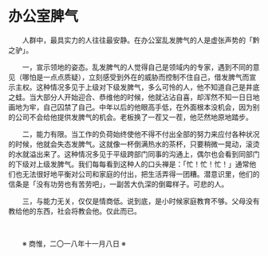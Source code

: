 # 办公室脾气

&emsp;&emsp;人群中，最具实力的人往往最安静。在办公室乱发脾气的人是虚张声势的「黔之驴」。

&emsp;&emsp;一，宣示领地的姿态。乱发脾气的人觉得自己是领域内的专家，遇到不同的意见（哪怕是一点点质疑），立刻感受到外在的威胁而控制不住自己，借发脾气而宣示主权。这种情况多见于上级对下级发脾气，多么可怜的人，他不知道自己是井底之蛙。当大部分人开始迎合、恭维他的时候，他就沾沾自喜，却浑然不知一日日地画地为牢，自己囚禁了自己。中年以后的他眼高手低，在外面根本没机会，因为别的公司不会给他提供发脾气的机会。老板换了一茬又一茬，他茫然地原地踏步。

&emsp;&emsp;二，能力有限。当工作的负荷始终使他不得不付出全部的努力来应付各种状况的时候，他就会失态发脾气。这就像一杯倒满热水的茶杯，只要稍微一晃动，滚烫的水就溢出来了。这种情况多见于平级跨部门同事的沟通上，偶尔也会看到同部门的下级对上级发脾气。我们每每看到这种人的口头禅是：「忙！忙！忙！」通常他们也无法很好地平衡对公司和家庭的付出，把生活弄得一团糟。潜意识里，他们的信条是「没有功劳也有苦劳吧」，一副苦大仇深的倒霉样子。可悲的人。

&emsp;&emsp;三，与能力无关，仅仅是情商低。说到底，是小时候家庭教育不够。父母没有教给他的东西，社会将教会他。仅此而已。

&emsp;&emsp;

&emsp;&emsp;※ 商惟，二〇一八年十一月八日 ※